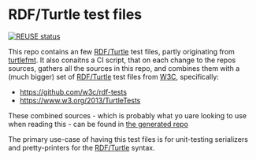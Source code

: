 <!--
SPDX-FileCopyrightText: 2025 Robin Vobruba <hoijui.quaero@gmail.com>

SPDX-License-Identifier: CC0-1.0
-->

# RDF/Turtle test files

[![REUSE status](
    https://api.reuse.software/badge/github.com/elevont/ttl-test-data-generator)](
    https://api.reuse.software/info/github.com/elevont/ttl-test-data-generator)

This repo contains an few [RDF/Turtle] test files, partly originating from [turtlefmt].
It also conaitns a CI script, that on each change to the repos sources,
gathers all the sources in this repo,
and combines them with a (much bigger) set of [RDF/Turtle] test files from [W3C],
specifically:

- <https://github.com/w3c/rdf-tests>
- <https://www.w3.org/2013/TurtleTests>

These combined sources -
which is probably what yo uare looking to use when reading this -
can be found in [the generated repo][target]

The primary use-case of having this test files is for unit-testing serializers
and pretty-printers for the [RDF/Turtle] syntax.

[RDF/Turtle]: https://dvcs.w3.org/hg/rdf/raw-file/default/rdf-turtle/index.html
[turtlefmt]: https://github.com/helsing-ai/turtlefmt
[W3C]: https://www.w3.org/
[target]: https://github.com/elevont/ttl-test-data/tree/master/input